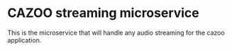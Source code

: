 # CAZOO streaming microservice

This is the microservice that will handle any audio streaming for the cazoo application.